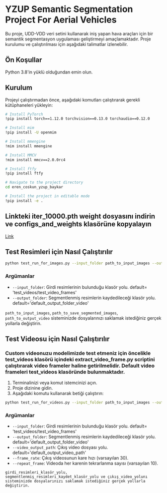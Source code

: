 # YZUP Semantic Segmentation Project For Aerial Vehicles

Bu proje, UDD-VDD veri setini kullanarak iniş yapan hava araçları için bir semantik segmentasyon uygulaması geliştirmeyi amaçlamaktadır. Proje kurulumu ve çalıştırılması için aşağıdaki talimatlar izlenebilir.

## Ön Koşullar

Python 3.8'in yüklü olduğundan emin olun.

## Kurulum

Projeyi çalıştırmadan önce, aşağıdaki komutları çalıştırarak gerekli kütüphaneleri yükleyin:

```bash
# Install PyTorch
!pip install torch==1.12.0 torchvision==0.13.0 torchaudio==0.12.0

# Install mim
!pip install -U openmim

# Install mmengine
!mim install mmengine

# Install MMCV
!mim install mmcv==2.0.0rc4

# Install ftfy
!pip install ftfy

# Navigate to the project directory
cd eren_coskun_yzup_baykar

# Install the project in editable mode
!pip install -e .

```

## Linkteki iter_10000.pth weight dosyasını indirin ve configs_and_weights klasörüne kopyalayın

[Link](https://drive.google.com/drive/folders/1TFaTlZe3Wk8BxmbFO1c3SRq_QFhGVkHL?usp=sharing)

## Test Resimleri için Nasıl Çalıştırılır

```bash
python test_run_for_images.py --input_folder path_to_input_images --output_folder path_to_save_segmented_images
```

### Argümanlar

- `--input_folder`: Girdi resimlerinin bulunduğu klasör yolu. default= 'test_videos/test_video_frames'
- `--output_folder`: Segmentlenmiş resimlerin kaydedileceği klasör yolu. default='default_output_folder_video'

`path_to_input_images`, `path_to_save_segmented_images`, `path_to_output_video` sisteminizde dosyalarınızı saklamak istediğiniz gerçek yollarla değiştirin.

## Test Videosu için Nasıl Çalıştırılır
### Custom videonuzu modelimizde test etmeniz için öncelikle test_videos klasörü içindeki extract_video_frame.py scriptini çalıştırarak video frameler haline getirilmelidir. Default video frameleri test_videos klasöründe bulunmaktadır. 

1. Terminalinizi veya komut istemcinizi açın.
2. Proje dizinine gidin.
3. Aşağıdaki komutu kullanarak betiği çalıştırın:

```bash
python test_run_for_videos.py --input_folder path_to_input_images --output_folder path_to_save_segmented_images --video_output_path path_to_output_video
```

### Argümanlar

- `--input_folder`: Girdi resimlerinin bulunduğu klasör yolu. default= 'test_videos/test_video_frames'
- `--output_folder`: Segmentlenmiş resimlerin kaydedileceği klasör yolu. default='default_output_folder_video'
- `--video_output_path`: Çıkış video dosyası yolu. default='default_output_video_path'
- `--frame_rate`: Çıkış videosunun kare hızı (varsayılan 30).
- `--repeat_frame`: Videoda her karenin tekrarlanma sayısı (varsayılan 10).

`girdi_resimleri_klasör_yolu, segmentlenmiş_resimleri_kaydet_klasör_yolu ve çıkış_video_yolunı sisteminizde dosyalarınızı saklamak istediğiniz gerçek yollarla değiştirin.`
